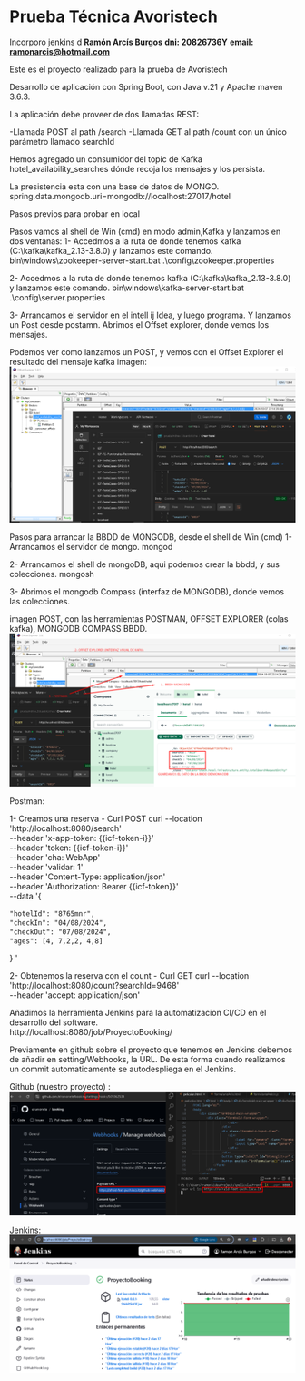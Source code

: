 # Prueba Técnica Avoristech
Incorporo jenkins d
**Ramón Arcís Burgos**
**dni: 20826736Y**
**email: ramonarcis@hotmail.com**

Este es el proyecto realizado para la prueba de Avoristech

Desarrollo de aplicación con Spring Boot, con Java v.21 y
Apache maven 3.6.3.

La aplicación debe proveer de dos llamadas REST:

-Llamada POST al path /search
-Llamada GET al path /count con un único parámetro llamado
searchId

Hemos agregado un consumidor del topic de Kafka
hotel_availability_searches dónde recoja los mensajes y los persista.

La presistencia esta con una base de datos de MONGO.
spring.data.mongodb.uri=mongodb://localhost:27017/hotel

Pasos previos para probar en local

Pasos vamos al shell de Win (cmd) en modo admin,Kafka y lanzamos en dos ventanas:
1- Accedmos a la ruta de donde tenemos kafka (C:\kafka\kafka_2.13-3.8.0) y lanzamos este comando.
bin\windows\zookeeper-server-start.bat .\config\zookeeper.properties

2- Accedmos a la ruta de donde tenemos kafka (C:\kafka\kafka_2.13-3.8.0) y lanzamos este comando.
bin\windows\kafka-server-start.bat .\config\server.properties

3- Arrancamos  el servidor en el intell ij Idea, y luego programa. Y lanzamos un Post desde postamn.
Abrimos el Offset explorer, donde vemos los mensajes.


Podemos ver como lanzamos un POST, y vemos con el Offset Explorer el resultado del mensaje kafka
imagen: ![img.png](img.png)

Pasos para arrancar la BBDD de MONGODB, desde el shell de Win (cmd)
1- Arrancamos el servidor de mongo.
mongod

2- Arrancamos el shell de mongoDB, aqui podemos crear la bbdd, y sus colecciones.
mongosh

3- Abrimos el mongodb Compass (interfaz de MONGODB), donde vemos las colecciones.

imagen POST, con las herramientas POSTMAN, OFFSET EXPLORER (colas kafka), MONGODB COMPASS BBDD.
![img_1.png](img_1.png)


Postman:

1- Creamos una reserva - Curl POST 
curl --location 'http://localhost:8080/search' \
--header 'x-app-token: {{icf-token-i}}' \
--header 'token: {{icf-token-i}}' \
--header 'cha: WebApp' \
--header 'validar: 1' \
--header 'Content-Type: application/json' \
--header 'Authorization: Bearer {{icf-token}}' \
--data '{

    "hotelId": "8765mnr",
    "checkIn": "04/08/2024",
    "checkOut": "07/08/2024",
    "ages": [4, 7,2,2, 4,8]

}
'

2- Obtenemos la reserva con el count - Curl GET
curl --location 'http://localhost:8080/count?searchId=9468' \
--header 'accept: application/json'


Añadimos la herramienta Jenkins para la automatizacion CI/CD en el desarrollo del software.  
http://localhost:8080/job/ProyectoBooking/

Previamente en github sobre el proyecto que tenemos en Jenkins debemos de añadir en setting/Webhooks, la URL.
De esta forma cuando realizamos un commit automaticamente se autodespliega en el Jenkins.

Github (nuestro proyecto) : ![img_3.png](img_3.png)

Jenkins: ![img_2.png](img_2.png)

